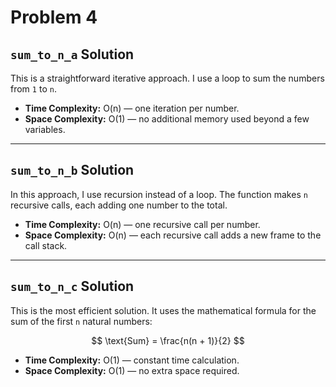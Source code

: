 # Problem 4

## `sum_to_n_a` Solution

This is a straightforward iterative approach.
I use a loop to sum the numbers from `1` to `n`.

* **Time Complexity:** O(n) — one iteration per number.
* **Space Complexity:** O(1) — no additional memory used beyond a few variables.

---

## `sum_to_n_b` Solution

In this approach, I use recursion instead of a loop.
The function makes `n` recursive calls, each adding one number to the total.

* **Time Complexity:** O(n) — one recursive call per number.
* **Space Complexity:** O(n) — each recursive call adds a new frame to the call stack.

---

## `sum_to_n_c` Solution

This is the most efficient solution.
It uses the mathematical formula for the sum of the first `n` natural numbers:

$$
\text{Sum} = \frac{n(n + 1)}{2}
$$

* **Time Complexity:** O(1) — constant time calculation.
* **Space Complexity:** O(1) — no extra space required.
